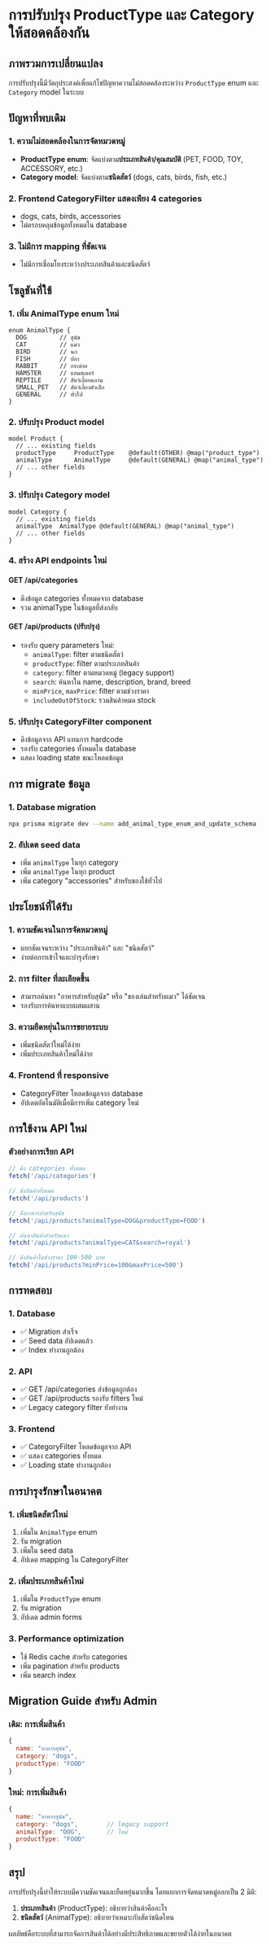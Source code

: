 # การปรับปรุง ProductType และ Category ให้สอดคล้องกัน

## ภาพรวมการเปลี่ยนแปลง

การปรับปรุงนี้มีวัตถุประสงค์เพื่อแก้ไขปัญหาความไม่สอดคล้องระหว่าง `ProductType` enum และ `Category` model ในระบบ

## ปัญหาที่พบเดิม

### 1. ความไม่สอดคล้องในการจัดหมวดหมู่
- **ProductType enum**: จัดแบ่งตาม**ประเภทสินค้า/คุณสมบัติ** (PET, FOOD, TOY, ACCESSORY, etc.)
- **Category model**: จัดแบ่งตาม**ชนิดสัตว์** (dogs, cats, birds, fish, etc.)

### 2. Frontend CategoryFilter แสดงเพียง 4 categories
- dogs, cats, birds, accessories
- ไม่ครอบคลุมข้อมูลทั้งหมดใน database

### 3. ไม่มีการ mapping ที่ชัดเจน
- ไม่มีการเชื่อมโยงระหว่างประเภทสินค้าและชนิดสัตว์

## โซลูชันที่ใช้

### 1. เพิ่ม AnimalType enum ใหม่
```prisma
enum AnimalType {
  DOG         // สุนัข
  CAT         // แมว
  BIRD        // นก
  FISH        // ปลา
  RABBIT      // กระต่าย
  HAMSTER     // แฮมสเตอร์
  REPTILE     // สัตว์เลื้อยคลาน
  SMALL_PET   // สัตว์เลี้ยงตัวเล็ก
  GENERAL     // ทั่วไป
}
```

### 2. ปรับปรุง Product model
```prisma
model Product {
  // ... existing fields
  productType     ProductType    @default(OTHER) @map("product_type")
  animalType      AnimalType     @default(GENERAL) @map("animal_type")
  // ... other fields
}
```

### 3. ปรับปรุง Category model
```prisma
model Category {
  // ... existing fields
  animalType  AnimalType @default(GENERAL) @map("animal_type")
  // ... other fields
}
```

### 4. สร้าง API endpoints ใหม่

#### GET /api/categories
- ดึงข้อมูล categories ทั้งหมดจาก database
- รวม animalType ในข้อมูลที่ส่งกลับ

#### GET /api/products (ปรับปรุง)
- รองรับ query parameters ใหม่:
  - `animalType`: filter ตามชนิดสัตว์
  - `productType`: filter ตามประเภทสินค้า
  - `category`: filter ตามหมวดหมู่ (legacy support)
  - `search`: ค้นหาใน name, description, brand, breed
  - `minPrice`, `maxPrice`: filter ตามช่วงราคา
  - `includeOutOfStock`: รวมสินค้าหมด stock

### 5. ปรับปรุง CategoryFilter component
- ดึงข้อมูลจาก API แทนการ hardcode
- รองรับ categories ทั้งหมดใน database
- แสดง loading state ขณะโหลดข้อมูล

## การ migrate ข้อมูล

### 1. Database migration
```bash
npx prisma migrate dev --name add_animal_type_enum_and_update_schema
```

### 2. อัปเดต seed data
- เพิ่ม `animalType` ในทุก category
- เพิ่ม `animalType` ในทุก product
- เพิ่ม category "accessories" สำหรับของใช้ทั่วไป

## ประโยชน์ที่ได้รับ

### 1. ความชัดเจนในการจัดหมวดหมู่
- แยกชัดเจนระหว่าง "ประเภทสินค้า" และ "ชนิดสัตว์"
- ง่ายต่อการเข้าใจและบำรุงรักษา

### 2. การ filter ที่ละเอียดขึ้น
- สามารถค้นหา "อาหารสำหรับสุนัข" หรือ "ของเล่นสำหรับแมว" ได้ชัดเจน
- รองรับการค้นหาแบบผสมผสาน

### 3. ความยืดหยุ่นในการขยายระบบ
- เพิ่มชนิดสัตว์ใหม่ได้ง่าย
- เพิ่มประเภทสินค้าใหม่ได้ง่าย

### 4. Frontend ที่ responsive
- CategoryFilter โหลดข้อมูลจาก database
- อัปเดตอัตโนมัติเมื่อมีการเพิ่ม category ใหม่

## การใช้งาน API ใหม่

### ตัวอย่างการเรียก API

```javascript
// ดึง categories ทั้งหมด
fetch('/api/categories')

// ดึงสินค้าทั้งหมด
fetch('/api/products')

// ดึงอาหารสำหรับสุนัข
fetch('/api/products?animalType=DOG&productType=FOOD')

// ค้นหาสินค้าสำหรับแมว
fetch('/api/products?animalType=CAT&search=royal')

// ดึงสินค้าในช่วงราคา 100-500 บาท
fetch('/api/products?minPrice=100&maxPrice=500')
```

## การทดสอบ

### 1. Database
- ✅ Migration สำเร็จ
- ✅ Seed data อัปเดตแล้ว
- ✅ Index ทำงานถูกต้อง

### 2. API
- ✅ GET /api/categories ส่งข้อมูลถูกต้อง
- ✅ GET /api/products รองรับ filters ใหม่
- ✅ Legacy category filter ยังทำงาน

### 3. Frontend
- ✅ CategoryFilter โหลดข้อมูลจาก API
- ✅ แสดง categories ทั้งหมด
- ✅ Loading state ทำงานถูกต้อง

## การบำรุงรักษาในอนาคต

### 1. เพิ่มชนิดสัตว์ใหม่
1. เพิ่มใน `AnimalType` enum
2. รัน migration
3. เพิ่มใน seed data
4. อัปเดต mapping ใน CategoryFilter

### 2. เพิ่มประเภทสินค้าใหม่
1. เพิ่มใน `ProductType` enum
2. รัน migration
3. อัปเดต admin forms

### 3. Performance optimization
- ใช้ Redis cache สำหรับ categories
- เพิ่ม pagination สำหรับ products
- เพิ่ม search index

## Migration Guide สำหรับ Admin

### เดิม: การเพิ่มสินค้า
```javascript
{
  name: "อาหารสุนัข",
  category: "dogs",
  productType: "FOOD"
}
```

### ใหม่: การเพิ่มสินค้า
```javascript
{
  name: "อาหารสุนัข", 
  category: "dogs",        // legacy support
  animalType: "DOG",       // ใหม่
  productType: "FOOD"
}
```

## สรุป

การปรับปรุงนี้ทำให้ระบบมีความชัดเจนและยืดหยุ่นมากขึ้น โดยแยกการจัดหมวดหมู่ออกเป็น 2 มิติ:
1. **ประเภทสินค้า** (ProductType): อธิบายว่าสินค้าคืออะไร
2. **ชนิดสัตว์** (AnimalType): อธิบายว่าเหมาะกับสัตว์ชนิดไหน

ผลลัพธ์คือระบบที่สามารถจัดการสินค้าได้อย่างมีประสิทธิภาพและขยายตัวได้ง่ายในอนาคต
